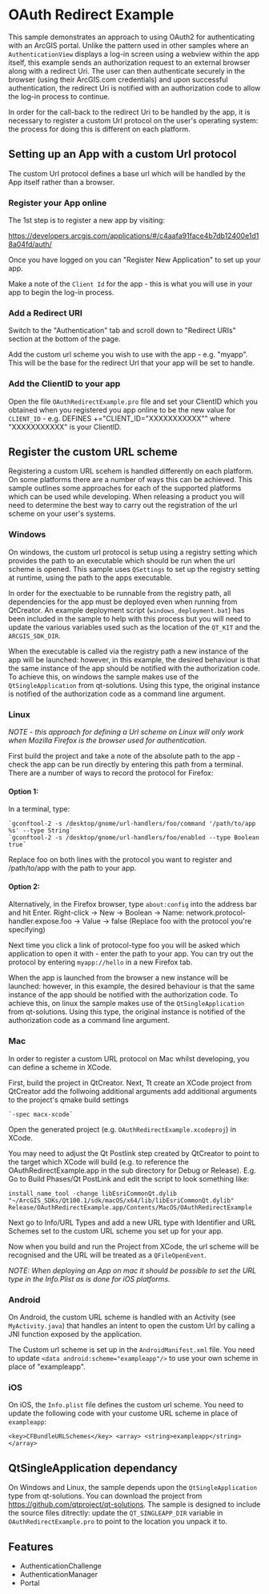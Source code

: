 # OAuth Redirect Example

This sample demonstrates an approach to using OAuth2 for authenticating with an ArcGIS portal.
Unlike the pattern used in other samples where an `AuthenticationView` displays a log-in screen 
using a webview within the app itself, this example sends an authorization request to an external
browser along with a redirect Uri. The user can then authenticate securely in the browser 
(using their ArcGIS.com credentials) and upon successful authentication, the redirect Uri 
is notified with an authorization code to allow the log-in process to continue.

In order for the call-back to the redirect Uri to be handled by the app, it is necessary to 
register a custom Url protocol on the user's operating system: the process for doing this is
different on each platform. 

## Setting up an App with a custom Url protocol
The custom Url protocol defines a base url which will be handled by the App itself rather than a browser.

### Register your App online
The 1st step is to register a new app by visiting: 

https://developers.arcgis.com/applications/#/c4aafa91face4b7db12400e1d18a04fd/auth/

Once you have logged on you can "Register New Application" to set up your app.

Make a note of the `Client Id` for the app - this is what you will use in your app to begin the log-in process.

### Add a Redirect URI
Switch to the "Authentication" tab and scroll down to "Redirect URIs" section at the bottom of the page.

Add the custom url scheme you wish to use with the app - e.g. "myapp". This will be the base for the 
redirect Url that your app will be set to handle.

### Add the ClientID to your app
Open the file `OAuthRedirectExample.pro` file and set your ClientID which you obtained when you registered
you app online to be the new value for `CLIENT_ID` - e.g. DEFINES +="CLIENT_ID=\"XXXXXXXXXXX\"" where "XXXXXXXXXXX" is your ClientID.


## Register the custom URL scheme
Registering a custom URL scehem is handled differently on each platform. On some platforms there are a number of ways this can be achieved. This sample outlines some approaches for each of the supported platforms which can be used while developing. When releasing a product you will need to determine the best way to carry out the registration of the url scheme on your user's systems.

### Windows
On windows, the custom url protocol is setup using a registry setting which provides the path to an executable
which should be run when the url scheme is opened. This sample uses `QSettings` to set up the registry setting at runtime,
using the path to the apps executable.

In order for the exectuable to be runnable from the registry path, all dependencies for the app must be deployed even when
running from QtCreator. An example deployment script (`windows_deployment.bat`) has been included in the sample to 
help with this process but you will need to update the various variables used such as the location of the `QT_KIT`
and the `ARCGIS_SDK_DIR`.

When the executable is called via the registry path a new instance of the app will be launched: however, in this example,
the desired behaviour is that the same instance of the app should be notified with the authorization code. To achieve this,
on windows the sample makes use of the `QtSingleApplication` from qt-solutions. Using this type, the original instance 
is notified of the authorization code as a command line argument.

### Linux
_NOTE - this approach for defining a Url scheme on Linux will only work when Mozilla Firefox is the browser used for authentication._

First build the project and take a note of the absolute path to the app - check the app can be run directly by entering this path from a terminal. There are a number of ways to record the protocol for Firefox:

#### Option 1:
In a terminal, type:

    `gconftool-2 -s /desktop/gnome/url-handlers/foo/command '/path/to/app %s' --type String`
    `gconftool-2 -s /desktop/gnome/url-handlers/foo/enabled --type Boolean true`

Replace foo on both lines with the protocol you want to register and /path/to/app with the path to your app.

#### Option 2:
Alternatively, in the Firefox browser, type `about:config` into the address bar and hit Enter.
Right-click -> New -> Boolean -> Name: network.protocol-handler.expose.foo -> Value -> false (Replace foo with the protocol you're specifying)

Next time you click a link of protocol-type foo you will be asked which application to open it with - enter the path to your app. You can try out the protocol by entering `myapp://hello` in a new Firefox tab. 


When the app is launched from the browser a new instance will be launched: however, in this example,
the desired behaviour is that the same instance of the app should be notified with the authorization code. To achieve this, on linux the sample makes use of the `QtSingleApplication` from qt-solutions. Using this type, the original instance is notified of the authorization code as a command line argument.

### Mac
In order to register a custom URL protocol on Mac whilst developing, you can define a scheme in XCode.

First, build the project in QtCreator. Next, Tt create an XCode project from QtCreator add the follwoing additional arguments add additional arguments to the project's qmake build settings

    `-spec macx-xcode`

Open the generated project (e.g. `OAuthRedirectExample.xcodeproj`) in XCode. 

You may need to adjust the Qt Postlink step created by QtCreator to point to the target which XCode will build (e.g. to reference the OAuthRedirectExample.app in the sub directory for Debug or Release). E.g. Go to Build Phases/Qt PostLink and edit the script to look something like:

`
install_name_tool -change libEsriCommonQt.dylib "~/ArcGIS_SDKs/Qt100.1/sdk/macOS/x64/lib/libEsriCommonQt.dylib" Release/OAuthRedirectExample.app/Contents/MacOS/OAuthRedirectExample
`

Next go to Info/URL Types and add a new URL type with Identifier and URL Schemes set to the custom URL scheme you set up for your app.

Now when you build and run the Project from XCode, the url scheme will be recognised and the URL will be treated as a `QFileOpenEvent`.

_NOTE: When deploying an App on mac it should be possible to set the URL type in the Info.Plist as is done for iOS platforms._

### Android
On Android, the custom URL scheme is handled with an Activity (see `MyActivity.java`) that handles an intent to open the custom Url by calling a JNI function exposed by the application. 

The Custom url scheme is set up in the `AndroidManifest.xml` file. You need to update `<data android:scheme="exampleapp"/>` to use your own scheme in place of "exampleapp".

### iOS
On iOS, the `Info.plist` file defines the custom url scheme. You need to update the following code with your custome URL scheme in place of `exampleapp`:

`
<key>CFBundleURLSchemes</key>
<array>
    <string>exampleapp</string>
</array>
`

## QtSingleApplication dependancy
On Windows and Linux, the sample depends upon the `QtSingleApplication` type from qt-solutions. You can download the project from 
https://github.com/qtproject/qt-solutions. The sample is designed to include the source files ditrectly: update the `QT_SINGLEAPP_DIR` 
variable in `OAuthRedirectExample.pro` to point to the location you unpack it to.

## Features
- AuthenticationChallenge
- AuthenticationManager
- Portal
